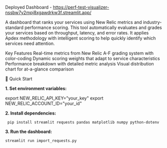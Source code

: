 Deployed Dashboard - https://perf-test-visualizer-nssbw7y2mpj8xgawdrkw3f.streamlit.app/

A dashboard that ranks your services using New Relic metrics and industry-standard performance scoring. This tool automatically evaluates and grades your services based on throughput, latency, and error rates. It applies Apdex methodology with intelligent scoring to help quickly identify which services need attention.


Key Features
	Real-time metrics from New Relic
	A-F grading system with color-coding
	Dynamic scoring weights that adapt to service characteristics
	Performance breakdown with detailed metric analysis
	Visual distribution chart for at-a-glance comparison

🚀 Quick Start

**1. Set environment variables:**
   
   export NEW_RELIC_API_KEY="your_key"
	 export NEW_RELIC_ACCOUNT_ID="your_id"

**2. Install dependencies:**

	 pip install streamlit requests pandas matplotlib numpy python-dotenv

**3. Run the dashboard:**

	streamlit run import_requests.py
